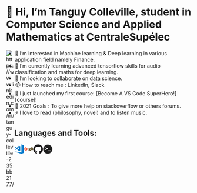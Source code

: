 # 👋 Hi, I’m Tanguy Colleville, student in Computer Science and Applied Mathematics at CentraleSupélec


[<img align="left" alt="https://www.linkedin.com/in/tanguy-colleville-235bb2177/" width="22px" src="https://cdn.jsdelivr.net/npm/simple-icons@v3/icons/linkedin.svg" />](https://www.linkedin.com/in/tanguy-colleville-235bb2177/)


- 👀 I’m interested in Machine learning & Deep learning in various application field namely Finance. 
- 🌱 I’m currently learning advanced tensorflow skills for audio classification and maths for deep learning. 
- 💞️ I’m looking to collaborate on data science. 
- 📫 How to reach me : LinkedIn, Slack
- 🔭 I just launched my first course: [Become A VS Code SuperHero!][course]!
- 🥅 2021 Goals : To give more help on stackoverflow or others forums.
- ⚡ I love to read (philosophy, novel) and to listen music. 


## Languages and Tools:

[<img align="left" alt="Visual Studio Code" width="26px" src="https://raw.githubusercontent.com/github/explore/80688e429a7d4ef2fca1e82350fe8e3517d3494d/topics/visual-studio-code/visual-studio-code.png" />]()
[<img align="left" alt="Git" width="26px" src="https://raw.githubusercontent.com/github/explore/80688e429a7d4ef2fca1e82350fe8e3517d3494d/topics/git/git.png" />]()
[<img align="left" alt="GitHub" width="26px" src="https://raw.githubusercontent.com/github/explore/78df643247d429f6cc873026c0622819ad797942/topics/github/github.png" />]()
[<img align="left" alt="Terminal" width="26px" src="https://raw.githubusercontent.com/github/explore/80688e429a7d4ef2fca1e82350fe8e3517d3494d/topics/terminal/terminal.png" />]()

